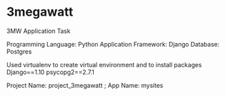 # 3megawatt
3MW Application Task

Programming Language: Python
Application Framework: Django
Database: Postgres

Used virtualenv to create virtual environment and to install packages
Django==1.10
psycopg2==2.7.1

Project Name: project_3megawatt  ;
App Name: mysites
